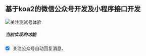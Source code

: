 ## 基于koa2的微信公众号开发及小程序接口开发

![关注测试号体验](http://wx.yinchunyu.com/images/ceshihao.jpg)

##### 当前实现的功能
- [x] 关注公众号自动回复消息、
